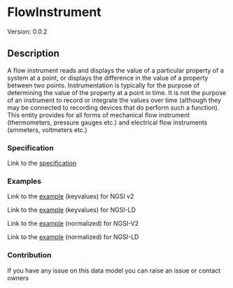# FlowInstrument
Version: 0.0.2

## Description 

A flow instrument reads and displays the value of a particular property of a system at a point, or displays the difference in the value of a property between two points.  Instrumentation is typically for the purpose of determining the value of the property at a point in time. It is not the purpose of an instrument to record or integrate the values over time (although they may be connected to recording devices that do perform such a function). This entity provides for all forms of mechanical flow instrument (thermometers, pressure gauges etc.) and electrical flow instruments (ammeters, voltmeters etc.)
### Specification

Link to the [specification](https://github.com/smart-data-models/incubated/tree/master/SAREF/s4bldg/FlowInstrument/doc/spec.md)

### Examples

Link to the [example](https://github.com/smart-data-models/incubated/tree/master/SAREF/s4bldg/FlowInstrument/examples/example.json) (keyvalues) for NGSI v2

Link to the [example](https://github.com/smart-data-models/incubated/tree/master/SAREF/s4bldg/FlowInstrument/examples/example.jsonld) (keyvalues) for NGSI-LD

Link to the [example](https://github.com/smart-data-models/incubated/tree/master/SAREF/s4bldg/FlowInstrument/examples/example-normalized.json) (normalized) for NGSI-V2

Link to the [example](https://github.com/smart-data-models/incubated/tree/master/SAREF/s4bldg/FlowInstrument/examples/example-normalized.jsonld) (normalized) for NGSI-LD
### Contribution

 If you have any issue on this data model you can raise an issue or contact owners
